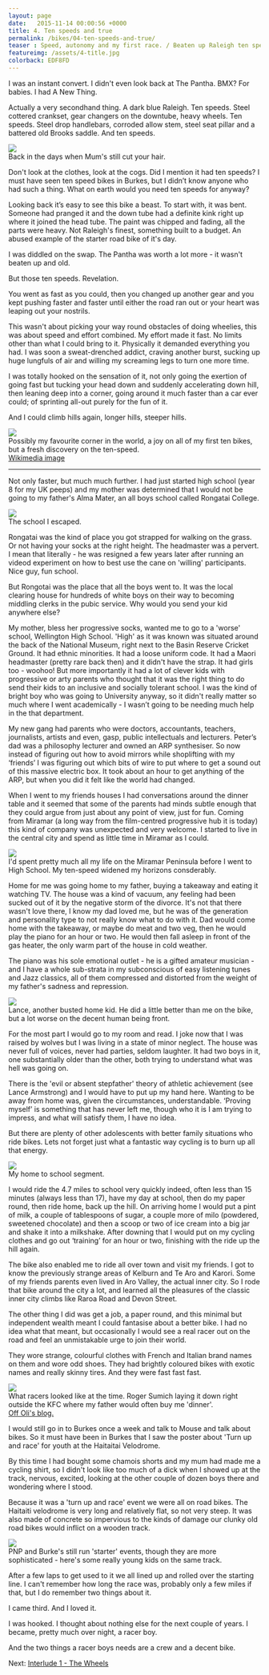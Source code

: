 ```yaml
---
layout: page
date:   2015-11-14 00:00:56 +0000
title: 4. Ten speeds and true
permalink: /bikes/04-ten-speeds-and-true/
teaser : Speed, autonomy and my first race. / Beaten up Raleigh ten speed
featureimg: /assets/4-title.jpg
colorback: EDF8FD
---
```




I was an instant convert. I didn't even look back at The Pantha. BMX? For babies. I had A New Thing.

Actually a very secondhand thing. A dark blue Raleigh. Ten speeds. Steel cottered crankset, gear changers on the downtube, heavy wheels. Ten speeds. Steel drop handlebars, corroded allow stem, steel seat pillar and a battered old Brooks saddle. And ten speeds.

<div class="feature-image">
<img src="/assets/4-racer-full.jpg"><br />
<span class="caption">Back in the days when Mum's still cut your hair.</span></div>

Don't look at the clothes, look at the cogs. Did I mention it had ten speeds? I must have seen ten speed bikes in Burkes, but I didn’t know anyone who had such a thing. What on earth would you need ten speeds for anyway?

Looking back it’s easy to see this bike a beast. To start with, it was bent. Someone had pranged it and the down tube had a definite kink right up where it joined the head tube. The paint was chipped and fading, all the parts were heavy. Not Raleigh's finest, something built to a budget. An abused example of the starter road bike of it's day.

I was diddled on the swap. The Pantha was worth a lot more - it wasn't beaten up and old.



But those ten speeds. Revelation.

You went as fast as you could, then you changed up another gear and you kept pushing faster and faster until either the road ran out or your heart was leaping out your nostrils.

This wasn't about picking your way round obstacles of doing wheelies, this was about speed and effort combined. My effort made it fast. No limits other than what I could bring to it. Physically it demanded everything you had. I was soon a sweat-drenched addict, craving another burst, sucking up huge lungfuls of air and willing my screaming legs to turn one more time.

I was totally hooked on the sensation of it, not only going the exertion of going fast but tucking your head down and suddenly accelerating down hill, then leaning deep into a corner, going around it much faster than a car ever could; of sprinting all-out purely for the fun of it.

And I could climb hills again, longer hills, steeper hills. 

<div class="feature-image">
<img src="/assets/4-awa.jpg"><br />
<span class="caption">Possibly my favourite corner in the world, a joy on all of my first ten bikes, but a fresh discovery on the ten-speed.<br />
<a href="https://commons.wikimedia.org/wiki/File:Miramar_Peninsula_aerial.jpg">Wikimedia image</a></span></div>

-----

Not only faster, but much much further. I had just started high school (year 8 for my UK peeps) and my mother was determined that I would not be going to my father's Alma Mater, an all boys school called Rongatai College. 
<div class="callout-right wide">
<img src="/assets/4-cane.jpg"><br />
<span class="caption">The school I escaped.</span>
</div>


Rongatai was the kind of place you got strapped for walking on the grass. Or not having your socks at the right height. The headmaster was a pervert. I mean that literally - he was resigned a few years later after running an videod experiment on how to best use the cane on 'willing' participants. Nice guy, fun school.

But Rongotai was the place that all the boys went to. It was the local clearing house for hundreds of white boys on their way to becoming middling clerks in the pubic service. Why would you send your kid anywhere else? 

My mother, bless her progressive socks, wanted me to go to a 'worse' school, Wellington High School. 'High' as it was known was situated around the back of the National Museum, right next to the Basin Reserve Cricket Ground. It had ethnic minorities. It had a loose uniform code. It had a Maori headmaster (pretty rare back then) and it didn't have the strap. It had girls too - woohoo! But more importantly it had a lot of clever kids with progressive or arty parents who thought that it was the right thing to do send their kids to an inclusive and socially tolerant school. I was the kind of bright boy who was going to University anyway, so it didn't really matter so much where I went academically - I wasn’t going to be needing much help in the that department. 

My new gang had parents who were doctors, accountants, teachers, journalists, artists and even, gasp, public intellectuals and lecturers. Peter’s dad was a philosophy lecturer and owned an ARP synthesiser. So now instead of figuring out how to avoid mirrors while shoplifting with my ‘friends’ I was figuring out which bits of wire to put where to get a sound out of this massive electric box.  It took about an hour to get anything of the ARP, but when you did it felt like the world had changed. 

When I went to my friends houses I had conversations around the dinner table and it seemed that some of the parents had minds subtle enough that they could argue from just about any point of view, just for fun.  Coming from Miramar (a long way from the film-centred progressive hub it is today) this kind of company was unexpected and very welcome. I started to live in the central city and spend as little time in Miramar as I could.

<div class="feature-image">
<img src="/assets/4-miramar.jpg"><br />
<span class="caption">I'd spent pretty much all my life on the Miramar Peninsula before I went to High School. My ten-speed widened my horizons consderably.</span></div>

Home for me was going home to my father, buying a takeaway and eating it watching TV. The house was a kind of vacuum, any feeling had been sucked out of it by the negative storm of the divorce. It's not that there wasn't love there, I know my dad loved me, but he was of the generation and personality type to not really know what to do with it.  Dad would come home with the takeaway, or maybe do meat and two veg, then he would play the piano for an hour or two. He would  then fall asleep in front of the gas heater, the only warm part of the house in cold weather.

The piano was  his sole emotional outlet - he is a gifted amateur musician - and I have a whole sub-strata in my subconscious of easy listening tunes and Jazz classics, all of them compressed and distorted from the weight of my father's sadness and repression. 

<div class="callout-right wide">
<img src="/assets/4-lance.jpg"><br />
<span class="caption">Lance, another busted home kid. He did a little better than me on the bike, but a lot worse on the decent human being front.</span>
</div>

For the most part I would go to my room and read. I joke now that I was raised by wolves but I was living in a state of minor neglect. The house was never full of voices, never had parties, seldom laughter. It had two boys in it, one substantially older than the other, both trying to understand what was hell was going on. 


There is the 'evil or absent stepfather' theory of athletic achievement (see Lance Armstrong) and I would have to put up my hand here. Wanting to be away from home was, given the circumstances, understandable. ‘Proving myself’ is something that has never left me, though who it is I am trying to impress, and what will satisfy them, I have no idea. 

But there are plenty of other adolescents with better family situations who ride bikes. Lets not forget just what a fantastic way cycling is to burn up all that energy. 

<div class="feature-image">
<img src="/assets/4-home-whs.jpg"><br />
<span class="caption">My home to school segment.</span></div>

I would ride the 4.7 miles to school very quickly indeed, often less than 15 minutes (always less than 17), have my day at school, then do my paper round, then ride home, back up the hill. On arriving home I would put a pint of milk, a couple of tablespoons of sugar, a couple more of milo (powdered, sweetened chocolate) and then a scoop or two of ice cream into a big jar and shake it into a milkshake. After downing that I would put on my cycling clothes and go out ‘training’ for an hour or two, finishing with the ride up the hill again. 


The bike also enabled me to ride all over town and visit my friends. I got to know the previously strange areas of Kelburn and Te Aro and Karori. Some of my friends parents even lived in Aro Valley, the actual inner city. So I rode that bike around the city a lot, and learned all the pleasures of the classic inner city climbs like Raroa Road and Devon Street.

The other thing I did was get a job, a paper round, and this minimal but independent wealth meant I could fantasise about a better bike. I had no idea what that meant, but occasionally I would see a real racer out on the road and feel an unmistakable urge to join their world. 

They wore strange, colourful clothes with French and Italian brand names on them and wore odd shoes. They had brightly coloured bikes with exotic names and really skinny tires. And they were fast fast fast.

<div class="feature-image">
<img src="/assets/4-sumich.jpg"><br />
<span class="caption">What racers looked like at the time. Roger Sumich laying it down right outside the KFC where my father would often buy me 'dinner'.<br />
<a href="http://oli-roadworks.blogspot.co.uk/2010/10/more-from-archives.html">Off Oli's blog.</a></span></div>

I would still go in to Burkes once a week and talk to Mouse and talk about bikes. So it must have been in Burkes that I saw the poster about 'Turn up and race' for youth at the Haitaitai Velodrome.

By this time I had bought some chamois shorts and my mum had made me a cycling shirt, so I didn't look like too much of a dick when I showed up at the track, nervous, excited, looking at the other couple of dozen boys there and wondering where I stood.

Because it was a 'turn up and race' event we were all on road bikes. The Haitaiti velodrome is very long and relatively flat, so not very steep. It was also made of concrete so impervious to the kinds of damage our clunky old road bikes would inflict on a wooden track.

<div class="feature-image">
<img src="/assets/4-kids.jpg"><br />
<span class="caption">PNP and Burke's still run 'starter' events, though they are more sophisticated - here's some really young kids on the same track.</span></div>

After a few laps to get used to it we all lined up and rolled over the starting line. I can't remember how long the race was, probably only a few miles if that, but I do remember two things about it. 

I came third. And I loved it.

I was hooked. I thought about nothing else for the next couple of years. I became, pretty much over night, a racer boy.

And the two things a racer boys needs are a crew and a decent bike.

Next: [Interlude 1 - The Wheels](/bikes/the-wheels/)






[1]:	/bikes/04-ten-speeds-and-true/





<!--
The drop bars help here. As any cyclist knows air resistance becomes the main thing that slows you down at anything over twelve miles per hour, so being able to put your head down  is the number one thing that will increase your speed - the less bulk you have in the wind the faster you can go. The other thing about 'assuming the position' is that the further forward you lean the more the butt muscles can do their thing. So 'position' is very important on a bike, as is 'the fit’ to achieve it.

//-->

